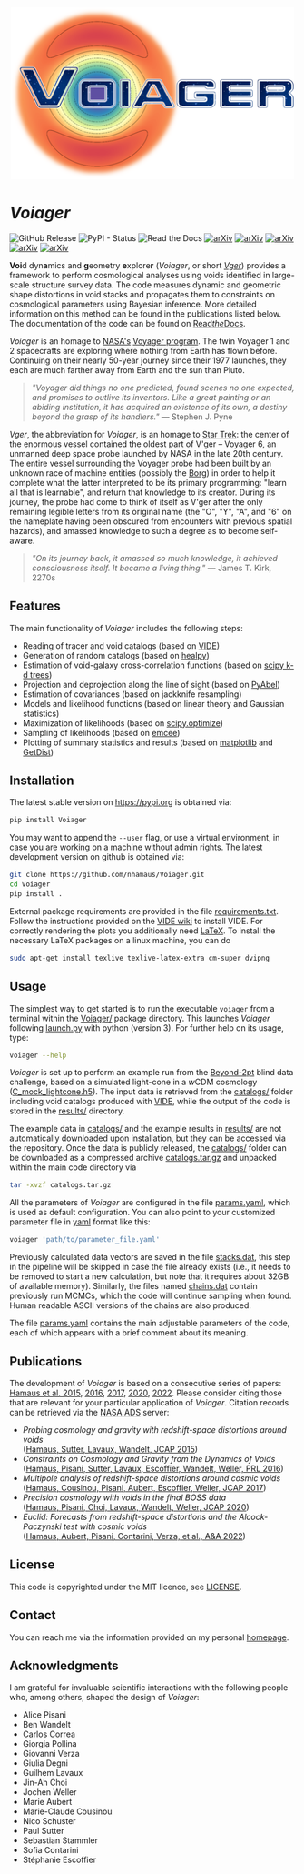 <center>
<img src="docs/voiager.png" alt="Voiager" width="500"/>
</center>


# *Voiager*
![GitHub Release](https://img.shields.io/github/v/release/hamaus/voiager)
![PyPI - Status](https://img.shields.io/pypi/status/voiager)
![Read the Docs](https://img.shields.io/readthedocs/voiager)
[![arXiv](https://img.shields.io/badge/arXiv-1507.04363-b31b1b.svg)](https://arxiv.org/abs/1507.04363)
[![arXiv](https://img.shields.io/badge/arXiv-1602.01784-b31b1b.svg)](https://arxiv.org/abs/1602.01784)
[![arXiv](https://img.shields.io/badge/arXiv-1705.05328-b31b1b.svg)](https://arxiv.org/abs/1705.05328)
[![arXiv](https://img.shields.io/badge/arXiv-2007.07895-b31b1b.svg)](https://arxiv.org/abs/2007.07895)
[![arXiv](https://img.shields.io/badge/arXiv-2108.10347-b31b1b.svg)](https://arxiv.org/abs/2108.10347)


**Voi**d dyn**a**mics and **g**eometry **e**xplore**r** (*Voiager*, or short [*Vger*](https://memory-alpha.fandom.com/wiki/V'ger)) provides a framework to perform cosmological analyses using voids identified in large-scale structure survey data. The code measures dynamic and geometric shape distortions in void stacks and propagates them to constraints on cosmological parameters using Bayesian inference. More detailed information on this method can be found in the publications listed below. The documentation of the code can be found on [Read*the*Docs](https://voiager.readthedocs.io/en/latest/index.html).

*Voiager* is an homage to [NASA's](https://voyager.jpl.nasa.gov/) [Voyager program](https://en.wikipedia.org/wiki/Voyager_program). The twin Voyager 1 and 2 spacecrafts are exploring where nothing from Earth has flown before. Continuing on their nearly 50-year journey since their 1977 launches, they each are much farther away from Earth and the sun than Pluto.

> *"Voyager did things no one predicted, found scenes no one expected, and promises to outlive its inventors. Like a great painting or an abiding institution, it has acquired an existence of its own, a destiny beyond the grasp of its handlers."* 
— Stephen J. Pyne

*Vger*, the abbreviation for *Voiager*, is an homage to [Star Trek](https://memory-alpha.fandom.com/wiki/Star_Trek:_The_Motion_Picture): the center of the enormous vessel contained the oldest part of V'ger – Voyager 6, an unmanned deep space probe launched by NASA in the late 20th century. The entire vessel surrounding the Voyager probe had been built by an unknown race of machine entities (possibly the [Borg](https://memory-alpha.fandom.com/wiki/Borg)) in order to help it complete what the latter interpreted to be its primary programming: "learn all that is learnable", and return that knowledge to its creator. During its journey, the probe had come to think of itself as V'ger after the only remaining legible letters from its original name (the "O", "Y", "A", and "6" on the nameplate having been obscured from encounters with previous spatial hazards), and amassed knowledge to such a degree as to become self-aware. 

> *"On its journey back, it amassed so much knowledge, it achieved consciousness itself. It became a living thing."*
— James T. Kirk, 2270s


## Features

The main functionality of *Voiager* includes the following steps:

- Reading of tracer and void catalogs (based on [VIDE](https://bitbucket.org/cosmicvoids/vide_public/wiki/Home/))
- Generation of random catalogs (based on [healpy](https://healpy.readthedocs.io/))
- Estimation of void-galaxy cross-correlation functions (based on [scipy k-d trees](https://docs.scipy.org/doc/scipy/reference/generated/scipy.spatial.KDTree.html#scipy.spatial.KDTree))
- Projection and deprojection along the line of sight (based on [PyAbel](https://pyabel.readthedocs.io))
- Estimation of covariances (based on jackknife resampling)
- Models and likelihood functions (based on linear theory and Gaussian statistics)
- Maximization of likelihoods (based on [scipy.optimize](https://docs.scipy.org/doc/scipy/tutorial/optimize.html))
- Sampling of likelihoods (based on [emcee](https://emcee.readthedocs.io/))
- Plotting of summary statistics and results (based on [matplotlib](https://matplotlib.org/) and [GetDist](https://getdist.readthedocs.io/))


## Installation
The latest stable version on https://pypi.org is obtained via:
```sh
pip install Voiager
```
You may want to append the `--user` flag, or use a virtual environment, in case you are working on a machine without admin rights. The latest development version on github is obtained via:
```sh
git clone https://github.com/nhamaus/Voiager.git
cd Voiager
pip install .
```
External package requirements are provided in the file [requirements.txt](requirements.txt). Follow the instructions provided on the [VIDE wiki](https://bitbucket.org/cosmicvoids/vide_public/wiki/Home/) to install VIDE. For correctly rendering the plots you additionally need [LaTeX](https://texblog.org/installing-latex/). To install the necessary LaTeX packages on a linux machine, you can do
```sh
sudo apt-get install texlive texlive-latex-extra cm-super dvipng
```

## Usage

The simplest way to get started is to run the executable `voiager` from a terminal within the [Voiager/](./) package directory. This launches *Voiager* following [launch.py](voiager/launch.py) with python (version 3). For further help on its usage, type:
```sh
voiager --help
```
*Voiager* is set up to perform an example run from the [Beyond-2pt](https://github.com/ANSalcedo/Beyond2ptMock) blind data challenge, based on a simulated light-cone in a *w*CDM cosmology ([C_mock_lightcone.h5](https://github.com/ANSalcedo/Beyond2ptMock/blob/main/C_mock_lightcone.h5)). The input data is retrieved from the [catalogs/](catalogs/) folder including void catalogs produced with [VIDE](https://bitbucket.org/cosmicvoids/vide_public/wiki/Home/), while the output of the code is stored in the [results/](results/) directory.


The example data in [catalogs/](catalogs/) and the example results in [results/](results/) are not automatically downloaded upon installation, but they can be accessed via the repository. Once the data is publicly released, the [catalogs/](catalogs/) folder can be downloaded as a compressed archive [catalogs.tar.gz](https://github.com/nhamaus/Voiager/releases/download/v1.0.0/catalogs.tar.gz) and unpacked within the main code directory via
```sh
tar -xvzf catalogs.tar.gz
```

All the parameters of *Voiager* are configured in the file [params.yaml](voiager/params.yaml), which is used as default configuration. You can also point to your customized parameter file in [yaml](https://pyyaml.org/) format like this:
```sh
voiager 'path/to/parameter_file.yaml'
```
Previously calculated data vectors are saved in the file [stacks.dat](/results/Beyond2pt/C_mock_lightcone_0300/stacks.dat), this step in the pipeline will be skipped in case the file already exists (i.e., it needs to be removed to start a new calculation, but note that it requires about 32GB of available memory). Similarly, the files named [chains.dat](/results/Beyond2pt/C_mock_lightcone_0300/chains.dat) contain previously run MCMCs, which the code will continue sampling when found. Human readable ASCII versions of the chains are also produced.

The file [params.yaml](voiager/params.yaml) contains the main adjustable parameters of the code, each of which appears with a brief comment about its meaning.


## Publications
The development of *Voiager* is based on a consecutive series of papers: [Hamaus et al. 2015](https://arxiv.org/abs/1507.04363), [2016](https://arxiv.org/abs/1602.01784), [2017](https://arxiv.org/abs/1705.05328), [2020](https://arxiv.org/abs/2007.07895), [2022](https://arxiv.org/abs/2108.10347). Please consider citing those that are relevant for your particular application of *Voiager*. Citation records can be retrieved via the [NASA ADS](https://ui.adsabs.harvard.edu/) server:

- *Probing cosmology and gravity with redshift-space distortions around voids*\
([Hamaus, Sutter, Lavaux, Wandelt, JCAP 2015](https://ui.adsabs.harvard.edu/abs/2015JCAP...11..036H/exportcitation))
- *Constraints on Cosmology and Gravity from the Dynamics of Voids*\
([Hamaus, Pisani, Sutter, Lavaux, Escoffier, Wandelt, Weller, PRL 2016](https://ui.adsabs.harvard.edu/abs/2016PhRvL.117i1302H/exportcitation))
- *Multipole analysis of redshift-space distortions around cosmic voids*\
([Hamaus, Cousinou, Pisani, Aubert, Escoffier, Weller, JCAP 2017](https://ui.adsabs.harvard.edu/abs/2017JCAP...07..014H/exportcitation))
- *Precision cosmology with voids in the final BOSS data*\
([Hamaus, Pisani, Choi, Lavaux, Wandelt, Weller, JCAP 2020](https://ui.adsabs.harvard.edu/abs/2020JCAP...12..023H/exportcitation))
- *Euclid: Forecasts from redshift-space distortions and the Alcock-Paczynski test with cosmic voids*\
([Hamaus, Aubert, Pisani, Contarini, Verza, et al., A&A 2022](https://ui.adsabs.harvard.edu/abs/2022A%26A...658A..20H/exportcitation))


## License
This code is copyrighted under the MIT licence, see [LICENSE](LICENSE).

## Contact
You can reach me via the information provided on my personal [homepage](https://www.usm.uni-muenchen.de/people/hamaus/).

## Acknowledgments
I am grateful for invaluable scientific interactions with the following people who, among others, shaped the design of *Voiager*:

- Alice Pisani
- Ben Wandelt
- Carlos Correa
- Giorgia Pollina
- Giovanni Verza
- Giulia Degni
- Guilhem Lavaux
- Jin-Ah Choi
- Jochen Weller
- Marie Aubert
- Marie-Claude Cousinou
- Nico Schuster
- Paul Sutter
- Sebastian Stammler
- Sofia Contarini
- Stéphanie Escoffier